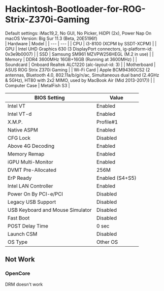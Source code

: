 # Hackintosh-Bootloader-for-ROG-Strix-Z370i-Gaming
Default settings: iMac19,2, No GUI, No Picker, HiDPI (2x), Power Nap On  
macOS Version: Big Sur 11.3 (Beta, 20E5196f)  
| Hardware | Model |
| --- | --- |
| CPU | i3-8100 (XCPM by SSDT-XCPM) |
| GPU | Intel UHD Graphics 630 (3 DisplayPort connectors, ig-platform-id: 0x3e9b0007) |
| SSD | Samsung SM961 MZVPW256HEGL (M.2 in use) |
| Memory | DDR4 3600MHz 16GB+16GB (Running at 3600MHz) |
| Soundcard | Onboard Realtek ALC1220 (alc-layout-id: 3) |
| Motherboard | ASUS ROG Strix Z370i Gaming |
| Wi-Fi Card | Apple BCM94360CS2 (2 antennas, Bluetooth 4.0, 802.11a/b/g/n/ac, Simultaneous dual band (2.4GHz & 5GHz), HT80 with 2x2 MIMO, used by MacBook Air (Mid 2013-2017)) |
| Computer Case | MetalFish S3 |

| BIOS Setting | Value |
| --- | --- |
| Intel VT | Enabled |
| Intel VT-d | Enabled |
| X.M.P. | Profile#1 |
| Native ASPM | Enabled |
| CFG Lock | Disabled |
| Above 4G Decoding | Enabled |
| Memory Remap | Enabled |
| iGPU Multi-Monitor | Enabled |
| DVMT Pre-Allocated | 256M |
| ErP Ready | Enabled (S4+S5) |
| Intel LAN Controller | Enabled |
| Power On By PCI-e/PCI | Disabled |
| Legacy USB Support | Disabled |
| USB Keyboard and Mouse Simulator | Disabled |
| Fast Boot | Disabled |
| POST Delay Time | 0 sec |
| Launch CSM | Disabled |
| OS Type | Other OS |

## Not Work
### OpenCore
DRM doesn't work

